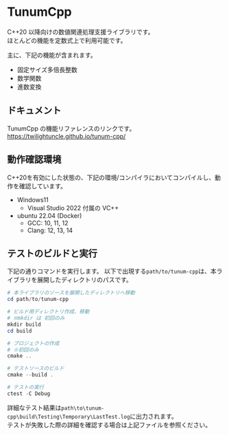 # TunumCpp

C++20 以降向けの数値関連処理支援ライブラリです。  
ほとんどの機能を定数式上で利用可能です。

主に、下記の機能が含まれます。

- 固定サイズ多倍長整数
- 数学関数
- 進数変換

## ドキュメント

TunumCpp の機能リファレンスのリンクです。  
https://twilightuncle.github.io/tunum-cpp/

<!-- ## 使い方 -->

<!-- ## 例 -->

## 動作確認環境

C++20を有効にした状態の、下記の環境/コンパイラにおいてコンパイルし、動作を確認しています。

-   Windows11
    -   Visual Studio 2022 付属の VC++
-   ubuntu 22.04 (Docker)
    -   GCC: 10, 11, 12  
    -   Clang: 12, 13, 14

## テストのビルドと実行
下記の通りコマンドを実行します。
以下で出現する`path/to/tunum-cpp`は、本ライブラリを展開したディレクトリのパスです。

```powershell
# 本ライブラリのソースを展開したディレクトリへ移動
cd path/to/tunum-cpp

# ビルド用ディレクトリ作成、移動
# ※mkdir は 初回のみ
mkdir build
cd build

# プロジェクトの作成
# ※初回のみ
cmake ..

# テストソースのビルド
cmake --build .

# テストの実行
ctest -C Debug
```

詳細なテスト結果は`path\to\tunum-cpp\build\Testing\Temporary\LastTest.log`に出力されます。  
テストが失敗した際の詳細を確認する場合は上記ファイルを参照ください。


